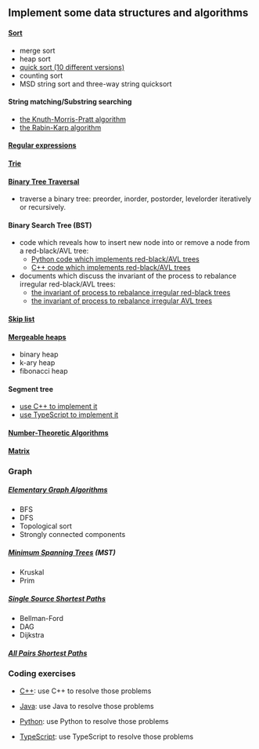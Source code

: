 ## Implement some data structures and algorithms

#### <a href="https://github.com/cyril-gao/wheel/tree/master/Algorithms/sort">Sort</a>

*   merge sort
*   heap sort
*   <a href="https://github.com/cyril-gao/wheel/blob/master/Algorithms/sort/quick_sort.h">quick sort (10 different versions)</a>
*   counting sort
*   MSD string sort and three-way string quicksort

#### String matching/Substring searching
*   <a href="https://github.com/cyril-gao/wheel/blob/master/Algorithms/leetcode/Java/AlgorithmsStudy/src/main/java/com/example/KMPSearcher.java">the Knuth-Morris-Pratt algorithm</a>
*   <a href="https://github.com/cyril-gao/wheel/blob/master/Algorithms/leetcode/Java/AlgorithmsStudy/src/main/java/com/example/RabinKarpSearcher.java">the Rabin-Karp algorithm</a>

#### <a href="https://github.com/cyril-gao/wheel/blob/master/Algorithms/leetcode/Java/AlgorithmsStudy/src/main/java/com/example/NFA.java">Regular expressions</a>

#### <a href="https://github.com/cyril-gao/wheel/blob/master/Algorithms/leetcode/Java/AlgorithmsStudy/src/main/java/com/example/Trie.java">Trie</a>

#### <a href="https://github.com/cyril-gao/wheel/tree/master/Algorithms/BinaryTreeTraversal">Binary Tree Traversal</a>

*   traverse a binary tree: preorder, inorder, postorder, levelorder iteratively or recursively.

#### Binary Search Tree (BST)
*   code which reveals how to insert new node into or remove a node from a red-black/AVL tree:
    <ul>
        <li><a href="https://github.com/cyril-gao/wheel/tree/master/Algorithms/BST">Python code which implements red-black/AVL trees</a></li>
        <li><a href="https://github.com/cyril-gao/wheel/tree/master/Algorithms/BST/C%2B%2B">C++ code which implements red-black/AVL trees</a></li>
    </ul>
*   documents which discuss the invariant of the process to rebalance irregular red-black/AVL trees:
    <ul>
        <li><a href="https://github.com/cyril-gao/wheel/blob/master/Algorithms/BST/The%20rebalancing%20process%20of%20red-black%20trees.pdf">the invariant of process to rebalance irregular red-black trees</a></li>
        <li><a href="https://github.com/cyril-gao/wheel/blob/master/Algorithms/BST/The%20rebalancing%20process%20of%20AVL%20trees.pdf">the invariant of process to rebalance irregular AVL trees</a></li>
    </ul>

#### <a href="https://github.com/cyril-gao/wheel/tree/master/Algorithms/skiplist">Skip list</a>

#### <a href="https://github.com/cyril-gao/wheel/tree/master/Algorithms/heap">Mergeable heaps</a>

*   binary heap
*   k-ary heap
*   fibonacci heap

#### Segment tree

*   <a href="https://github.com/cyril-gao/wheel/blob/master/Algorithms/leetcode/C%2B%2B/segment_tree_test.cpp">use C++ to implement it</a>
*   <a href="https://github.com/cyril-gao/wheel/blob/master/Algorithms/leetcode/TypeScript/src/segment.trees.ts">use TypeScript to implement it</a>

#### <a href="https://github.com/cyril-gao/wheel/tree/master/Algorithms/number">Number-Theoretic Algorithms</a>

#### <a href="https://github.com/cyril-gao/wheel/tree/master/Algorithms/matrix">Matrix</a>

### Graph

##### <a href="https://github.com/cyril-gao/wheel/tree/master/Algorithms/graph/ElementaryGraphAlgorithms">Elementary Graph Algorithms</a>

*   BFS
*   DFS
*   Topological sort
*   Strongly connected components

##### <a href="https://github.com/cyril-gao/wheel/tree/master/Algorithms/graph/MST">Minimum Spanning Trees</a> (MST)

*   Kruskal
*   Prim

##### <a href="https://github.com/cyril-gao/wheel/tree/master/Algorithms/graph/SingleSourceShortestPaths">Single Source Shortest Paths</a>

*   Bellman-Ford
*   DAG
*   Dijkstra

##### <a href="https://github.com/cyril-gao/wheel/tree/master/Algorithms/graph/AllPairsShortestPaths">All Pairs Shortest Paths</a>

### Coding exercises

*   <a href="https://github.com/cyril-gao/wheel/tree/master/Algorithms/leetcode/C%2B%2B">C++</a>: use C++ to resolve those problems

*   <a href="https://github.com/cyril-gao/wheel/tree/master/Algorithms/leetcode/Java/AlgorithmsStudy">Java</a>: use Java to resolve those problems

*   <a href="https://github.com/cyril-gao/wheel/tree/master/Algorithms/leetcode/Python">Python</a>: use Python to resolve those problems

*   <a href="https://github.com/cyril-gao/wheel/tree/master/Algorithms/leetcode/TypeScript">TypeScript</a>: use TypeScript to resolve those problems
